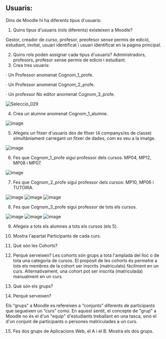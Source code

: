 ## Usuaris:
Dins de Moodle hi ha diferents tipus d'usuaris:

1. Quins tipus d'usuaris (rols diferents) existeixen a Moodle?

Gestor, creador de curso, profesor, preofesor sense permis de edició, estudiant, invitat, usuari identificat i usuari identificat en la pagina principal.

2. Quins rols poden assignar cada tipus d'usuaris?
Administradors, profesors, profesor sense permis de edicio i estudiant.
3. Crea tres usuaris:

 · Un Professor anomenat Cognom_1_profe.
 
 · Un Professor anomenat Cognom_2_profe.
 
 · Un professor No editor anomenat Cognom_3_profe.
 
 ![Selecció_029](https://user-images.githubusercontent.com/114423315/207123166-56f488cd-11e1-4a43-a8de-c648e548b300.png)
 
4. Crea un alumne anomenat Cognom_1_alumne.

![image](https://user-images.githubusercontent.com/114423315/207124641-543a3e4e-bd1e-4193-874e-c03771cdaf49.png)

5. Afegeix un fitxer d'usuaris des de fitxer (4 companys/es de classe) simultàniament carregant un fitxer de dades, com es veu a la imatge.

![image](https://user-images.githubusercontent.com/114423315/208475780-ea3bb55c-e704-4670-b1c6-1dd0697ab1a0.png)

6. Fes que Cognom_1_profe sigui professor dels cursos: MP04, MP12, MP08 i MP07.

![image](https://user-images.githubusercontent.com/114423315/208493290-43ef76c4-f0a8-47be-a038-7bf89896517e.png)

7. Fes que Cognom_2_profe sigui professor dels cursos: MP10, MP06 i TUTORIA.

![image](https://user-images.githubusercontent.com/114423315/208493751-6871ef9c-73bb-41c8-968b-eada02fb7ef5.png)
![image](https://user-images.githubusercontent.com/114423315/208493790-34d10071-7000-4774-b1a0-738c42577a8f.png)
![image](https://user-images.githubusercontent.com/114423315/208493833-2bb65cae-390c-442b-af5e-6ba9e7c0b350.png)

8. Fes que Cognom_3_profe sigui professor de tots els cursos.

![image](https://user-images.githubusercontent.com/114423315/208494543-d16e2b5e-7228-4fd5-9d47-56b309541b10.png)
![image](https://user-images.githubusercontent.com/114423315/208494799-584fcb19-3dd7-454c-9ff4-041b72a4f9e4.png)
![image](https://user-images.githubusercontent.com/114423315/208494911-917c8e2a-1dbb-4057-97d1-e5c650f91450.png)

9. Afegeix a tots els alumnes a tots els cursos (els 5).

10. Mostra l'apartat Participants de cada curs.

11. Què són les Cohorts?
12. Perquè serveixen?
Les cohorts són grups a tota l'amplada del lloc o de tota una categoria de cursos. El propòsit de les cohorts és permetre a tots els membres de la cohort ser inscrits (matriculats) fàcilment en un curs. Alternativament, una cohort pot ser inscrita (matriculada) manualment en un curs.

13. Què són els grups?
14. Perquè serveixen?

Els “grups” a Moodle es refereixen a “conjunts” diferents de participants que segueixen un “curs” comú. En aquest sentit, el concepte de "grup" a Moodle no és el d'un "equip" d'estudiants treballant en una tasca, sinó el d'un conjunt de participants o persones matriculades a un curs.

15. Fes dos grups de Aplicacions Web, el A i el B. Mostra els dos grups.



